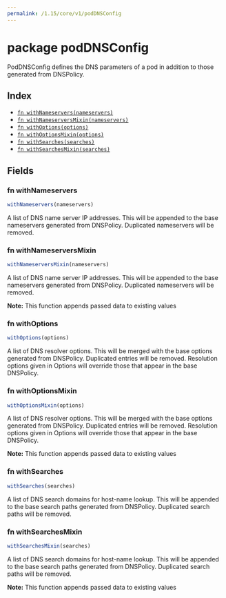 ```yaml
---
permalink: /1.15/core/v1/podDNSConfig
---
```


# package podDNSConfig

PodDNSConfig defines the DNS parameters of a pod in addition to those generated from DNSPolicy.

## Index

* [`fn withNameservers(nameservers)`](#fn-withnameservers)
* [`fn withNameserversMixin(nameservers)`](#fn-withnameserversmixin)
* [`fn withOptions(options)`](#fn-withoptions)
* [`fn withOptionsMixin(options)`](#fn-withoptionsmixin)
* [`fn withSearches(searches)`](#fn-withsearches)
* [`fn withSearchesMixin(searches)`](#fn-withsearchesmixin)

## Fields

### fn withNameservers

```ts
withNameservers(nameservers)
```

A list of DNS name server IP addresses. This will be appended to the base nameservers generated from DNSPolicy. Duplicated nameservers will be removed.

### fn withNameserversMixin

```ts
withNameserversMixin(nameservers)
```

A list of DNS name server IP addresses. This will be appended to the base nameservers generated from DNSPolicy. Duplicated nameservers will be removed.

**Note:** This function appends passed data to existing values

### fn withOptions

```ts
withOptions(options)
```

A list of DNS resolver options. This will be merged with the base options generated from DNSPolicy. Duplicated entries will be removed. Resolution options given in Options will override those that appear in the base DNSPolicy.

### fn withOptionsMixin

```ts
withOptionsMixin(options)
```

A list of DNS resolver options. This will be merged with the base options generated from DNSPolicy. Duplicated entries will be removed. Resolution options given in Options will override those that appear in the base DNSPolicy.

**Note:** This function appends passed data to existing values

### fn withSearches

```ts
withSearches(searches)
```

A list of DNS search domains for host-name lookup. This will be appended to the base search paths generated from DNSPolicy. Duplicated search paths will be removed.

### fn withSearchesMixin

```ts
withSearchesMixin(searches)
```

A list of DNS search domains for host-name lookup. This will be appended to the base search paths generated from DNSPolicy. Duplicated search paths will be removed.

**Note:** This function appends passed data to existing values